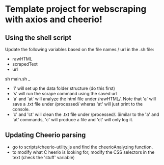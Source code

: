 # Template project for webscraping with axios and cheerio!

## Using the shell script

Update the following variables based on the file names / url in the .sh file:

* rawHTML
* scrapedText
* url

sh main.sh _

* 'i' will set up the data folder structure (do this first)
* 's' will run the scrape command using the saved url
* 'a' and 'at' will analyze the html file under /rawHTML/. Note that 'a' will save a .txt file under /processed/ wheras 'at' will just print to the console.
* 'c' and 'ct' will clean the .txt file under /processed/. Similar to the 'a' and 'at' commands, 'c' will produce a file and 'ct' will only log it.

## Updating Cheerio parsing

* go to scripts/cheerio-utility.js and find the cheerioAnalyzing function.
* to modify what C heerio is looking for, modify the CSS selectors in the text (check the 'stuff' variable)